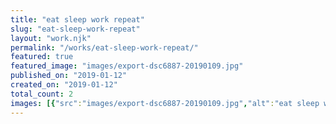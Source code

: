 ```yaml
---
title: "eat sleep work repeat"
slug: "eat-sleep-work-repeat"
layout: "work.njk"
permalink: "/works/eat-sleep-work-repeat/"
featured: true
featured_image: "images/export-dsc6887-20190109.jpg"
published_on: "2019-01-12"
created_on: "2019-01-12"
total_count: 2
images: [{"src":"images/export-dsc6887-20190109.jpg","alt":"eat sleep work repeat","caption":"Lack, Aluminium getrieben | 2018 | 90 x 120 x5 cm","order":1},{"src":"images/export-dsc6895-20190109.jpg","alt":"eat sleep work repeat","caption":null,"order":2}]
---
```


